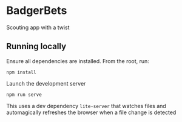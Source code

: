 # BadgerBets
Scouting app with a twist

## Running locally
Ensure all dependencies are installed. From the root, run:
```
npm install
```

Launch the development server
```
npm run serve
```

This uses a dev dependency ```lite-server``` that watches files and automagically refreshes the browser when a file change is detected